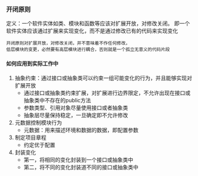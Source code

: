 ### 开闭原则
定义：一个软件实体如类、模块和函数等应该对扩展开放，对修改关闭。
即一个软件实体应该通过扩展来实现变化，而不是通过修改已有的代码来实现变化


```
开闭原则对扩展开放，对修改关闭，并不意味着不作任何修改，
低层模块的变更，必然要有高层模块进行耦合，否则就是一个孤立无意义的代码片段
```

#### 如何应用到实际工作中
1. 抽象约束：通过接口或抽象类可以约束一组可能变化的行为，并且能够实现对扩展开放
    - 通过接口或抽象类约束扩展，对扩展进行边界限定，不允许出现在接口或抽象类中不存在的public方法
    - 参数类型、引用对象尽量使用接口或者抽象类
    - 抽象层尽量保持稳定，一旦确定即不允许修改
2. 元数据控制模块行为
    - 元数据：用来描述环境和数据的数据，即配置参数
3. 制定项目章程
    - 约定优于配置
4. 封装变化
    - 第一，将相同的变化封装到一个接口或抽象类中
    - 第二，将不同的变化封装道不同的接口或抽象类中

